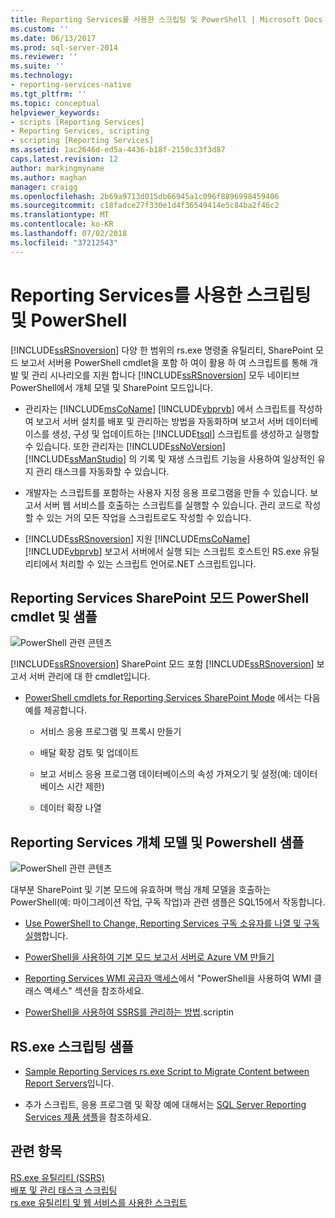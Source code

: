 ```yaml
---
title: Reporting Services를 사용한 스크립팅 및 PowerShell | Microsoft Docs
ms.custom: ''
ms.date: 06/13/2017
ms.prod: sql-server-2014
ms.reviewer: ''
ms.suite: ''
ms.technology:
- reporting-services-native
ms.tgt_pltfrm: ''
ms.topic: conceptual
helpviewer_keywords:
- scripts [Reporting Services]
- Reporting Services, scripting
- scripting [Reporting Services]
ms.assetid: 1ac2646d-ed5a-4436-b18f-2150c33f3d87
caps.latest.revision: 12
author: markingmyname
ms.author: maghan
manager: craigg
ms.openlocfilehash: 2b69a9713d015db66945a1c096f8896998459406
ms.sourcegitcommit: c18fadce27f330e1d4f36549414e5c84ba2f46c2
ms.translationtype: MT
ms.contentlocale: ko-KR
ms.lasthandoff: 07/02/2018
ms.locfileid: "37212543"
---
```

# <a name="scripting-and-powershell-with-reporting-services"></a>Reporting Services를 사용한 스크립팅 및 PowerShell
  [!INCLUDE[ssRSnoversion](../../../includes/ssrsnoversion-md.md)] 다양 한 범위의 rs.exe 명령줄 유틸리티, SharePoint 모드 보고서 서버용 PowerShell cmdlet을 포함 하 여이 활용 하 여 스크립트를 통해 개발 및 관리 시나리오를 지원 합니다 [!INCLUDE[ssRSnoversion](../../../includes/ssrsnoversion-md.md)] 모두 네이티브 PowerShell에서 개체 모델 및 SharePoint 모드입니다.  
  
-   관리자는 [!INCLUDE[msCoName](../../../includes/msconame-md.md)] [!INCLUDE[vbprvb](../../../includes/vbprvb-md.md)] 에서 스크립트를 작성하여 보고서 서버 설치를 배포 및 관리하는 방법을 자동화하며 보고서 서버 데이터베이스를 생성, 구성 및 업데이트하는 [!INCLUDE[tsql](../../includes/tsql-md.md)] 스크립트를 생성하고 실행할 수 있습니다. 또한 관리자는 [!INCLUDE[ssNoVersion](../../includes/ssnoversion-md.md)] [!INCLUDE[ssManStudio](../../includes/ssmanstudio-md.md)] 의 기록 및 재생 스크립트 기능을 사용하여 일상적인 유지 관리 태스크를 자동화할 수 있습니다.  
  
-   개발자는 스크립트를 포함하는 사용자 지정 응용 프로그램을 만들 수 있습니다. 보고서 서버 웹 서비스를 호출하는 스크립트를 실행할 수 있습니다. 관리 코드로 작성할 수 있는 거의 모든 작업을 스크립트로도 작성할 수 있습니다.  
  
-   [!INCLUDE[ssRSnoversion](../../../includes/ssrsnoversion-md.md)] 지원 [!INCLUDE[msCoName](../../../includes/msconame-md.md)] [!INCLUDE[vbprvb](../../../includes/vbprvb-md.md)] 보고서 서버에서 실행 되는 스크립트 호스트인 RS.exe 유틸리티에서 처리할 수 있는 스크립트 언어로.NET 스크립트입니다.  
  
## <a name="reporting-services-sharepoint-mode-powershell-cmdlets-and-samples"></a>Reporting Services SharePoint 모드 PowerShell cmdlet 및 샘플  
 ![PowerShell 관련 콘텐츠](../media/rs-powershellicon.jpg "PowerShell 관련 콘텐츠")  
  
 [!INCLUDE[ssRSnoversion](../../../includes/ssrsnoversion-md.md)] SharePoint 모드 포함 [!INCLUDE[ssRSnoversion](../../../includes/ssrsnoversion-md.md)] 보고서 서버 관리에 대 한 cmdlet입니다.  
  
-   [PowerShell cmdlets for Reporting Services SharePoint Mode](../powershell-cmdlets-for-reporting-services-sharepoint-mode.md) 에서는 다음 예를 제공합니다.  
  
    -   서비스 응용 프로그램 및 프록시 만들기  
  
    -   배달 확장 검토 및 업데이트  
  
    -   보고 서비스 응용 프로그램 데이터베이스의 속성 가져오기 및 설정(예: 데이터베이스 시간 제한)  
  
    -   데이터 확장 나열  
  
## <a name="reporting-services-object-model-and-powershell-samples"></a>Reporting Services 개체 모델 및 Powershell 샘플  
 ![PowerShell 관련 콘텐츠](../media/rs-powershellicon.jpg "PowerShell 관련 콘텐츠")  
  
 대부분 SharePoint 및 기본 모드에 유효하며 핵심 개체 모델을 호출하는 PowerShell(예: 마이그레이션 작업, 구독 작업)과 관련 샘플은 SQL15에서 작동합니다.  
  
-   [Use PowerShell to Change, Reporting Services 구독 소유자를 나열 및 구독 실행](../subscriptions/manage-subscription-owners-and-run-subscription-powershell.md)합니다.  
  
-   [PowerShell을 사용하여 기본 모드 보고서 서버로 Azure VM 만들기](http://msdn.microsoft.com/library/azure/dn449661.aspx)  
  
-   [Reporting Services WMI 공급자 액세스](access-the-reporting-services-wmi-provider.md)에서 "PowerShell을 사용하여 WMI 클래스 액세스" 섹션을 참조하세요.  
  
-   [PowerShell을 사용하여 SSRS를 관리하는 방법](http://curah.microsoft.com/13107/how-to-administer-ssrs-using-powershell).scriptin  
  
## <a name="rsexe-scripting-samples"></a>RS.exe 스크립팅 샘플  
  
-   [Sample Reporting Services rs.exe Script to Migrate Content between Report Servers](sample-reporting-services-rs-exe-script-to-copy-content-between-report-servers.md)입니다.  
  
-   추가 스크립트, 응용 프로그램 및 확장 예에 대해서는 [SQL Server Reporting Services 제품 샘플](http://go.microsoft.com/fwlink/?LinkId=177889)을 참조하세요.  
  
## <a name="see-also"></a>관련 항목  
 [RS.exe 유틸리티 &#40;SSRS&#41;](rs-exe-utility-ssrs.md)   
 [배포 및 관리 태스크 스크립팅](script-deployment-and-administrative-tasks.md)   
 [rs.exe 유틸리티 및 웹 서비스를 사용한 스크립트](script-with-the-rs-exe-utility-and-the-web-service.md)  
  
  
